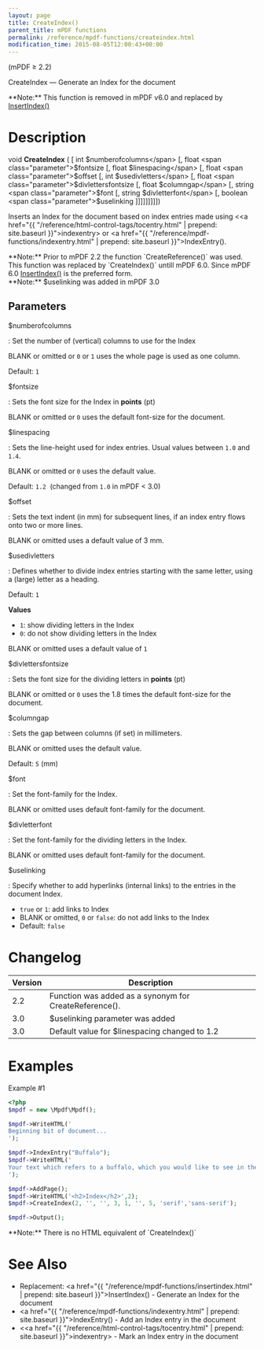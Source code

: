 ```yaml
---
layout: page
title: CreateIndex()
parent_title: mPDF functions
permalink: /reference/mpdf-functions/createindex.html
modification_time: 2015-08-05T12:00:43+00:00
---
```


(mPDF &ge; 2.2)

CreateIndex — Generate an Index for the document

<div class="alert alert-danger" role="alert" markdown="1">
  **Note:** This function is removed in mPDF v6.0 and replaced by <a href="{{ "/reference/mpdf-functions/insertindex.html" | prepend: site.baseurl }}">InsertIndex()</a>
</div>

# Description

void **CreateIndex** (
 [ int <span class="parameter">$numberofcolumns</span>
[, float <span class="parameter">$fontsize</span>
[, float <span class="parameter">$linespacing</span>
[, float <span class="parameter">$offset</span>
[, int <span class="parameter">$usedivletters</span>
[, float <span class="parameter">$divlettersfontsize</span>
[, float <span class="parameter">$columngap</span>
[, string <span class="parameter">$font</span>
[, string <span class="parameter">$divletterfont</span>
[, boolean <span class="parameter">$uselinking</span>
]]]]]]]]])

Inserts an Index for the document based on index entries made
using &lt;<a href="{{ "/reference/html-control-tags/tocentry.html" | prepend: site.baseurl }}">indexentry</a>&gt;
or <a href="{{ "/reference/mpdf-functions/indexentry.html" | prepend: site.baseurl }}">IndexEntry()</a>.

<div class="alert alert-info" role="alert" markdown="1">
  **Note:** Prior to mPDF 2.2 the function `CreateReference()` was used. This function was replaced by `CreateIndex()` untill mPDF 6.0.
  Since mPDF 6.0 <a href="{{ "/reference/mpdf-functions/insertindex.html" | prepend: site.baseurl }}">InsertIndex()</a> is the preferred form.
</div>

<div class="alert alert-info" role="alert" markdown="1">
  **Note:** <span class="parameter">$uselinking</span> was added in mPDF 3.0
</div>

## Parameters

<span class="parameter">$numberofcolumns</span>

: Set the number of (vertical) columns to use for the Index

  <span class="smallblock">BLANK</span> or omitted or `0` or `1` uses the whole page is used as one column.

  Default: `1`

<span class="parameter">$fontsize</span>

: Sets the font size for the Index in **points** (pt)

  <span class="smallblock">BLANK</span> or omitted or `0` uses the default font-size for the document.

<span class="parameter">$linespacing</span>

: Sets the line-height used for index entries. Usual values between `1.0` and `1.4`.

  <span class="smallblock">BLANK</span> or omitted or `0` uses the default value.

  Default: `1.2`  (changed from `1.0` in mPDF < 3.0)

<span class="parameter">$offset</span>

: Sets the text indent (in mm) for subsequent lines, if an index entry flows onto two or more lines.

  <span class="smallblock">BLANK</span> or omitted uses a default value of 3 mm.

<span class="parameter">$usedivletters</span>

: Defines whether to divide index entries starting with the same letter, using a (large) letter as a heading.

  Default: `1`

  **Values**

  * `1`: show dividing letters in the Index
  * `0`: do not show dividing letters in the Index

  <span class="smallblock">BLANK</span> or omitted uses a default value of `1`

<span class="parameter">$divlettersfontsize</span>

: Sets the font size for the dividing letters in **points** (pt)

  <span class="smallblock">BLANK</span> or omitted or `0` uses the 1.8 times the default font-size for the document.

<span class="parameter">$columngap</span>

: Sets the gap between columns (if set) in millimeters.

  <span class="smallblock">BLANK</span> or omitted uses the default value.

  Default: `5` (mm)

<span class="parameter">$font </span>

: Set the font-family for the Index.

  <span class="smallblock">BLANK</span> or omitted uses default font-family for the document.

<span class="parameter">$divletterfont </span>

: Set the font-family for the dividing letters in the Index.

  <span class="smallblock">BLANK</span> or omitted uses default font-family for the document.

<span class="parameter">$uselinking</span>

: Specify whether to add hyperlinks (internal links) to the entries in the document Index.

  * `true` or `1`: add links to Index
  * <span class="smallblock">BLANK</span> or omitted, `0` or `false`: do not add links to the Index
  * Default: `false`


# Changelog

<table class="table"> <thead>
<tr>
  <th>Version</th>
  <th>Description</th>
</tr>
</thead> <tbody>
<tr>
  <td>2.2</td>
  <td>Function was added as a synonym for CreateReference().</td>
</tr>
<tr>
  <td>3.0</td>
  <td><span class="parameter">$uselinking</span> parameter was added</td>
</tr>
<tr>
  <td>3.0</td>
  <td>Default value for <span class="parameter">$linespacing</span> changed to 1.2</td>
</tr>
</tbody> </table>

# Examples

Example #1

```php
<?php
$mpdf = new \Mpdf\Mpdf();

$mpdf->WriteHTML('
Beginning bit of document...
');

$mpdf->IndexEntry("Buffalo");
$mpdf->WriteHTML('
Your text which refers to a buffalo, which you would like to see in the Index
');

$mpdf->AddPage();
$mpdf->WriteHTML('<h2>Index</h2>',2);
$mpdf->CreateIndex(2, '', '', 3, 1, '', 5, 'serif','sans-serif');

$mpdf->Output();


```

<div class="alert alert-info" role="alert" markdown="1">
  **Note:** There is no HTML equivalent of `CreateIndex()`
</div>

# See Also

* Replacement: <a href="{{ "/reference/mpdf-functions/insertindex.html" | prepend: site.baseurl }}">InsertIndex()</a> - Generate an Index for the document
* <a href="{{ "/reference/mpdf-functions/indexentry.html" | prepend: site.baseurl }}">IndexEntry()</a> - Add an Index entry in the document
* &lt;<a href="{{ "/reference/html-control-tags/tocentry.html" | prepend: site.baseurl }}">indexentry</a>&gt; - Mark an Index entry in the document
